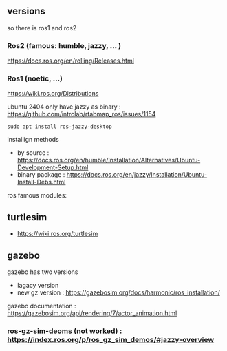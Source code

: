 ## versions
so there is ros1 and ros2

### Ros2 (famous: humble, jazzy, ... )
https://docs.ros.org/en/rolling/Releases.html
### Ros1 (noetic, ...)
https://wiki.ros.org/Distributions

ubuntu 2404 only have jazzy as binary : https://github.com/introlab/rtabmap_ros/issues/1154
```
sudo apt install ros-jazzy-desktop
```
installign methods
- by source : https://docs.ros.org/en/humble/Installation/Alternatives/Ubuntu-Development-Setup.html
- binary package : https://docs.ros.org/en/jazzy/Installation/Ubuntu-Install-Debs.html

ros famous modules:

## turtlesim
- https://wiki.ros.org/turtlesim


## gazebo
gazebo has two versions 
- lagacy version
- new gz version : https://gazebosim.org/docs/harmonic/ros_installation/

gazebo documentation : https://gazebosim.org/api/rendering/7/actor_animation.html

### ros-gz-sim-deoms (not worked) : https://index.ros.org/p/ros_gz_sim_demos/#jazzy-overview 
